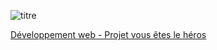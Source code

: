 ![titre](/main/01_assets/titre.png)


[Développement web - Projet vous êtes le héros](https://smnarnold.com/projets/vous-etes-le-heros)
